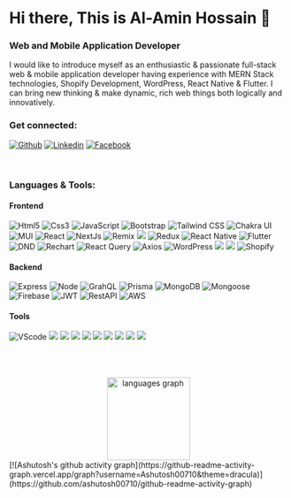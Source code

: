 # Hi there, This is Al-Amin Hossain 👋
### Web and Mobile Application Developer


I would like to introduce myself as an enthusiastic & passionate full-stack web & mobile application developer having experience with MERN Stack technologies, Shopify Development, WordPress, React Native & Flutter. I can bring new thinking & make dynamic, rich web things both logically and innovatively.

### Get connected:
[![Github](https://img.shields.io/badge/github-%2324292e.svg?&style=for-the-badge&logo=github&logoColor=white)](https://github.com/alamin-hossain-tech)
[![Linkedin](https://img.shields.io/badge/linkedin-%231E77B5.svg?&style=for-the-badge&logo=linkedin&logoColor=white)](https://linkedin.com/in/al-amin-hossain1)
[![Facebook](https://img.shields.io/badge/facebook-%232E87FB.svg?&style=for-the-badge&logo=facebook&logoColor=white)](https://www.facebook.com/alaminnishat1)
 


<br>


### Languages & Tools:
#### Frontend
![Html5](https://img.shields.io/badge/HTML5-E34F26.svg?style=for-the-badge&logo=HTML5&logoColor=white)
![Css3](https://img.shields.io/badge/CSS3-1572B6.svg?style=for-the-badge&logo=CSS3&logoColor=white)
![JavaScript](https://img.shields.io/badge/JavaScript-F7DF1E.svg?style=for-the-badge&logo=JavaScript&logoColor=black)
![Bootstrap](https://img.shields.io/badge/Bootstrap-7952B3.svg?style=for-the-badge&logo=Bootstrap&logoColor=white)
![Tailwind CSS](https://img.shields.io/badge/Tailwind%20CSS-06B6D4.svg?style=for-the-badge&logo=Tailwind-CSS&logoColor=white)
![Chakra UI](https://img.shields.io/badge/Chakra%20UI-319795.svg?style=for-the-badge&logo=Chakra-UI&logoColor=white)
![MUI](https://img.shields.io/badge/MUI-007FFF.svg?style=for-the-badge&logo=MUI&logoColor=white)
![React](https://img.shields.io/badge/React-61DAFB.svg?style=for-the-badge&logo=React&logoColor=black)
![NextJs](https://img.shields.io/badge/Next.js-000000.svg?style=for-the-badge&logo=nextdotjs&logoColor=white)
![Remix](https://img.shields.io/badge/Remix-000000.svg?style=for-the-badge&logo=Remix&logoColor=white)
![](https://img.shields.io/badge/TypeScript-3178C6.svg?style=for-the-badge&logo=TypeScript&logoColor=white)
![Redux](https://img.shields.io/badge/Redux-764ABC.svg?style=for-the-badge&logo=Redux&logoColor=white)
![React Native](https://img.shields.io/badge/React_Native-61DAFB.svg?style=for-the-badge&logo=React&logoColor=black)
![Flutter](https://img.shields.io/badge/Flutter-02569B.svg?style=for-the-badge&logo=Flutter&logoColor=white)
![DND](https://img.shields.io/badge/React_DND-151515.svg?style=for-the-badge&logo=CodeSandbox&logoColor=white)
![Rechart](https://img.shields.io/badge/Rechart.js-1F8ACB.svg?style=for-the-badge&logo=Codeforces&logoColor=white)
![React Query](https://img.shields.io/badge/React%20Query-FF4154.svg?style=for-the-badge&logo=React-Query&logoColor=white)
![Axios](https://img.shields.io/badge/Axios-5A29E4.svg?style=for-the-badge&logo=Axios&logoColor=white)
![WordPress](https://img.shields.io/badge/WordPress-21759B.svg?style=for-the-badge&logo=WordPress&logoColor=white)
![](https://img.shields.io/badge/WooCommerce-96588A.svg?style=for-the-badge&logo=WooCommerce&logoColor=white)
![](https://img.shields.io/badge/Elementor-92003B.svg?style=for-the-badge&logo=Elementor&logoColor=white)
![Shopify](https://img.shields.io/badge/Shopify-7AB55C.svg?style=for-the-badge&logo=Shopify&logoColor=white)



#### Backend
![Express](https://img.shields.io/badge/Express-000000.svg?style=for-the-badge&logo=Express&logoColor=white)
![Node](https://img.shields.io/badge/Node.js-339933.svg?style=for-the-badge&logo=nodedotjs&logoColor=white)
![GrahQL](https://img.shields.io/badge/GraphQL-E10098.svg?style=for-the-badge&logo=GraphQL&logoColor=white)
![Prisma](https://img.shields.io/badge/Prisma-2D3748.svg?style=for-the-badge&logo=Prisma&logoColor=white)
![MongoDB](https://img.shields.io/badge/MongoDB-47A248.svg?style=for-the-badge&logo=MongoDB&logoColor=white)
![Mongoose](https://img.shields.io/badge/Mongoose-880000.svg?style=for-the-badge&logo=Mongoose&logoColor=white)
![Firebase](https://img.shields.io/badge/Firebase-FFCA28.svg?style=for-the-badge&logo=Firebase&logoColor=black)
![JWT](https://img.shields.io/badge/JSON%20Web%20Tokens-000000.svg?style=for-the-badge&logo=JSON-Web-Tokens&logoColor=white)
![RestAPI](https://img.shields.io/badge/RestAPI-6BA539.svg?style=for-the-badge&logo=OpenAPI-Initiative&logoColor=white)
![AWS](https://img.shields.io/badge/Amazon%20AWS-232F3E.svg?style=for-the-badge&logo=Amazon-AWS&logoColor=white)

#### Tools
![VScode](https://img.shields.io/badge/Visual%20Studio%20Code-007ACC.svg?style=for-the-badge&logo=Visual-Studio-Code&logoColor=white)
![](https://img.shields.io/badge/Google%20Chrome-4285F4.svg?style=for-the-badge&logo=Google-Chrome&logoColor=white)
![](https://img.shields.io/badge/XAMPP-FB7A24.svg?style=for-the-badge&logo=XAMPP&logoColor=white)
![](https://img.shields.io/badge/Android%20Studio-3DDC84.svg?style=for-the-badge&logo=Android-Studio&logoColor=white)
![](https://img.shields.io/badge/Xcode-147EFB.svg?style=for-the-badge&logo=Xcode&logoColor=white)
![](https://img.shields.io/badge/Figma-F24E1E.svg?style=for-the-badge&logo=Figma&logoColor=white)
![](https://img.shields.io/badge/Adobe%20XD-FF61F6.svg?style=for-the-badge&logo=Adobe-XD&logoColor=white)
![](https://img.shields.io/badge/Adobe%20Photoshop-31A8FF.svg?style=for-the-badge&logo=Adobe-Photoshop&logoColor=white)
![](https://img.shields.io/badge/Adobe%20Illustrator-FF9A00.svg?style=for-the-badge&logo=Adobe-Illustrator&logoColor=white)
![](https://img.shields.io/badge/Terminal-4D4D4D.svg?style=for-the-badge&logo=Windows-Terminal&logoColor=white)



<br>
<br>
<br>
<div align="center">
  <img src="https://github-readme-stats.vercel.app/api/top-langs?username=alamin-hossain-tech&locale=en&hide_title=false&layout=compact&card_width=320&langs_count=5&theme=default&hide_border=false&order=2" height="150" alt="languages graph"  />
</div>
[![Ashutosh's github activity graph](https://github-readme-activity-graph.vercel.app/graph?username=Ashutosh00710&theme=dracula)](https://github.com/ashutosh00710/github-readme-activity-graph)
